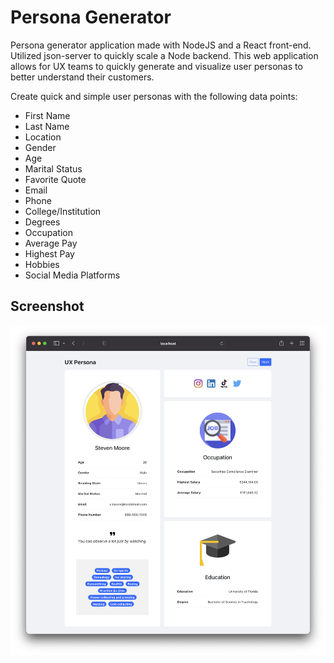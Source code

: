 # Persona Generator

Persona generator application made with NodeJS and a React front-end. Utilized json-server to quickly scale a Node backend. This web application allows for UX teams to quickly generate and visualize user personas to better understand their customers.

Create quick and simple user personas with the following data points:

<ul>
  <li>First Name</li>
  <li>Last Name</li>
  <li>Location</li>
  <li>Gender</li>
  <li>Age</li>
  <li>Marital Status</li>
  <li>Favorite Quote</li>
  <li>Email</li>
  <li>Phone</li>
  <li>College/Institution</li>
  <li>Degrees</li>
  <li>Occupation</li>
  <li>Average Pay</li>
  <li>Highest Pay</li>
  <li>Hobbies</li>
  <li>Social Media Platforms</li>
</ul>

## Screenshot

![alt text for screen readers](/client/public/preview.png "persona generator preview")
